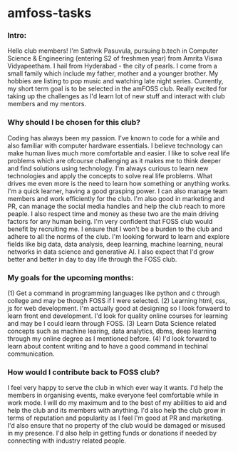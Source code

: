# amfoss-tasks

### Intro:
Hello club members! I'm Sathvik Pasuvula, pursuing b.tech in Computer Science & Engineering (entering S2 of freshmen year) from Amrita Viswa Vidyapeetham. I hail from Hyderabad - the city of pearls. I come from a small family which include my father, mother and a younger brother. My hobbies are listing to pop music and watching late night series. Currently, my short term goal is to be selected in the amFOSS club. Really excited for taking up the challenges as I'd learn lot of new stuff and interact with club members and my mentors.


### Why should I be chosen for this club?
Coding has always been my passion. I've known to code for a while and also familiar with computer hardware essentials. I believe technology can make human lives much more comfortable and easier.  I like to solve real life problems which are ofcourse challenging as it makes me to think deeper and find solutions using technology. I'm always curious to learn new technologies and apply the concepts to solve real life problems. What drives me even more is the need to learn how something or anything works. I'm a quick learner, having a good grasping power. I can also manage team members and work efficiently for the club. I'm also good in marketing and PR, can manage the social media handles and help the club reach to more peaple. I also respect time and money as these two are the main driving factors for any human being. I'm very confident that FOSS club would benefit by recruiting me. I ensure that I won't be a burden to the club and adhere to all the norms of the club. I'm looking forward to learn and explore fields like big data, data analysis, deep learning, machine learning, neural networks in data science and generative AI. I also expect that I'd grow better and better in day to day life through the FOSS club.


### My goals for the upcoming months:
(1) Get a command in programming languages like python and c through college and may be though FOSS if I were selected. (2) Learning html, css, js for web development. I'm actually good at designing so I look forwaerd to learn front end development. I'd look for quality online courses for learning and may be I could learn through FOSS. (3) Learn Data Science related concepts such as machine learing, data analytics, dbms, deep learning through my online degree as I mentioned before. (4) I'd look forward to learn about content writing and to have a good command in techinal communication.


### How would I contribute back to FOSS club?
I feel very happy to serve the club in which ever way it wants. I'd help the members in organising events, make everyone feel comfortable while in work mode. I will do my maximum and to the best of my abilities to aid and help the club and its members with anything. I'd also help the club grow in terms of reputation and popularity as I feel I'm good at PR and marketing. I'd also ensure that no property of the club would be damaged or misused in my presence. I'd also help in getting funds or donations if needed by connecting with industry related people.
